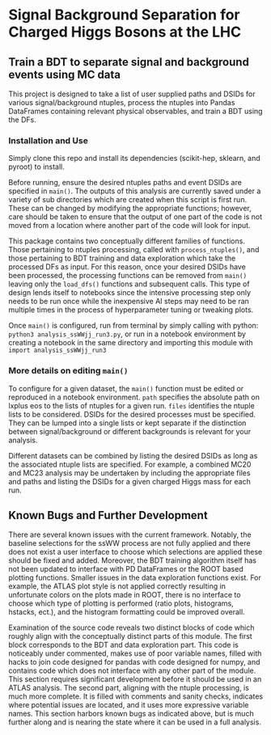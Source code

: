 # Signal Background Separation for Charged Higgs Bosons at the LHC

## Train a BDT to separate signal and background events using MC data

This project is designed to take a list of user supplied paths and DSIDs for various signal/background ntuples, process the ntuples into Pandas DataFrames containing relevant physical observables, and train a BDT using the DFs.

### Installation and Use

Simply clone this repo and install its dependencies (scikit-hep, sklearn, and pyroot) to install.

Before running, ensure the desired ntuples paths and event DSIDs are specified in `main()`. The outputs of this analysis are currently saved under a variety of sub directories which are created when this script is first run. These can be changed by modifying the appropriate functions; however, care should be taken to ensure that the output of one part of the code is not moved from a location where another part of the code will look for input.

This package contains two conceptually different families of functions. Those pertaining to ntuples processing, called with `process_ntuples()`, and those pertaining to BDT training and data exploration which take the processed DFs as input. For this reason, once your desired DSIDs have been processed, the processing functions can be removed from `main()` leaving only the `load_dfs()` functions and subsequent calls. This type of design lends itself to notebooks since the intensive processing step only needs to be run once while the inexpensive AI steps may need to be ran multiple times in the process of hyperparameter tuning or tweaking plots. 

Once `main()` is configured, run from terminal by simply calling with python: `python3 analysis_ssWWjj_run3.py`, or run in a notebook environment by creating a notebook in the same directory and importing this module with `import analysis_ssWWjj_run3`

### More details on editing `main()`

To configure for a given dataset, the `main()` function must be edited or reproduced in a notebook environment. `path` specifies the absolute path on lxplus eos to the lists of ntuples for a given run. `files` identifies the ntuple lists to be considered. DSIDs for the desired processes must be specified. They can be lumped into a single lists or kept separate if the distinction between signal/background or different backgrounds is relevant for your analysis.

Different datasets can be combined by listing the desired DSIDs as long as the associated ntuple lists are specified. For example, a combined MC20 and MC23 analysis may be undertaken by including the appropriate files and paths and listing the DSIDs for a given charged Higgs mass for each run.

## Known Bugs and Further Development

There are several known issues with the current framework. Notably, the baseline selections for the ssWW process are not fully applied and there does not exist a user interface to choose which selections are applied these should be fixed and added. Moreover, the BDT training algorithm itself has not been updated to interface with PD DataFrames or the ROOT based plotting functions. Smaller issues in the data exploration functions exist. For example, the ATLAS plot style is not applied correctly resulting in unfortunate colors on the plots made in ROOT, there is no interface to choose which type of plotting is performed (ratio plots, histograms, hstacks, ect.), and the histogram formatting could be improved overall.

Examination of the source code reveals two distinct blocks of code which roughly align with the conceptually distinct parts of this module. The first block corresponds to the BDT and data exploration part. This code is noticeably under commented, makes use of poor variable names, filled with hacks to join code designed for pandas with code designed for numpy, and contains code which does not interface with any other part of the module. This section requires significant development before it should be used in an ATLAS analysis. The second part, aligning with the ntuple processing, is much more complete. It is filled with comments and sanity checks, indicates where potential issues are located, and it uses more expressive variable names. This section harbors known bugs as indicated above, but is much further along and is nearing the state where it can be used in a full analysis.